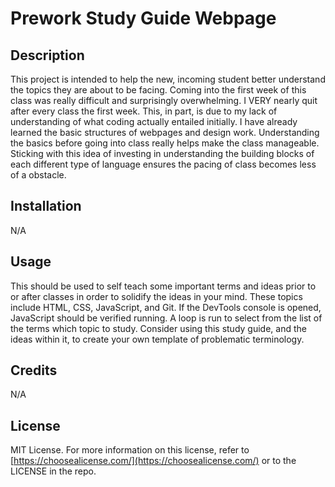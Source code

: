 # Prework Study Guide Webpage

## Description

This project is intended to help the new, incoming student better understand the topics they are about to be facing. Coming into the first week of this class was really difficult and surprisingly overwhelming. I VERY nearly quit after every class the first week. This, in part, is due to my lack of understanding of what coding actually entailed initially. I have already learned the basic structures of webpages and design work. Understanding the basics before going into class really helps make the class manageable. Sticking with this idea of investing in understanding the building blocks of each different type of language ensures the pacing of class becomes less of a obstacle.

## Installation

N/A

## Usage

This should be used to self teach some important terms and ideas prior to or after classes in order to solidify the ideas in your mind. These topics include HTML, CSS, JavaScript, and Git. If the DevTools console is opened, JavaScript should be verified running. A loop is run to select from the list of the terms which topic to study. Consider using this study guide, and the ideas within it, to create your own template of problematic terminology. 

## Credits

N/A
## License

MIT License. For more information on this license, refer to [https://choosealicense.com/](https://choosealicense.com/) or to the LICENSE in the repo.
